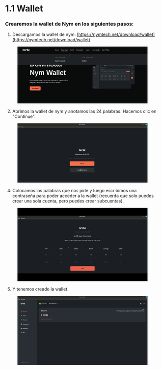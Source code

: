 # 1.1 Wallet

### Crearemos la wallet de Nym en los siguientes pasos:

1. Descargamos la wallet de nym: [https://nymtech.net/download/wallet](https://nymtech.net/download/wallet) .

<figure><img src="../.gitbook/assets/Kazam_screencast_00004.gif" alt=""><figcaption></figcaption></figure>

2. Abrimos la wallet de nym y anotamos las 24 palabras. Hacemos clic en "Continue".

<figure><img src="../.gitbook/assets/Kazam_screencast_00005.gif" alt=""><figcaption></figcaption></figure>

4. Colocamos las palabras que nos pide y luego escribimos una contraseña para poder acceder a la wallet (recuerda que solo puedes crear una sola cuenta, pero puedes crear subcuentas).

<figure><img src="../.gitbook/assets/Untitled-Project.gif" alt=""><figcaption></figcaption></figure>

5. Y tenemos creado la wallet.

<figure><img src="../.gitbook/assets/image (9).png" alt=""><figcaption></figcaption></figure>
